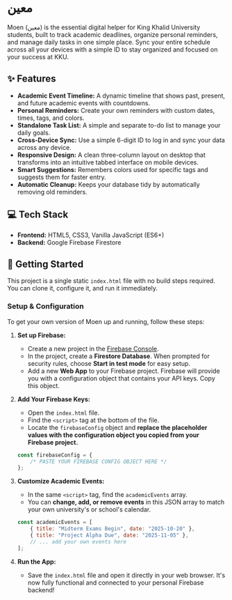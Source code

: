 # معين
Moen (معين) is the essential digital helper for King Khalid University students, built to track academic deadlines, organize personal reminders, and manage daily tasks in one simple place. Sync your entire schedule across all your devices with a simple ID to stay organized and focused on your success at KKU.

## ✨ Features

  * **Academic Event Timeline:** A dynamic timeline that shows past, present, and future academic events with countdowns.
  * **Personal Reminders:** Create your own reminders with custom dates, times, tags, and colors.
  * **Standalone Task List:** A simple and separate to-do list to manage your daily goals.
  * **Cross-Device Sync:** Use a simple 6-digit ID to log in and sync your data across any device.
  * **Responsive Design:** A clean three-column layout on desktop that transforms into an intuitive tabbed interface on mobile devices.
  * **Smart Suggestions:** Remembers colors used for specific tags and suggests them for faster entry.
  * **Automatic Cleanup:** Keeps your database tidy by automatically removing old reminders.

## 💻 Tech Stack

  * **Frontend:** HTML5, CSS3, Vanilla JavaScript (ES6+)
  * **Backend:** Google Firebase Firestore

## 🚀 Getting Started

This project is a single static `index.html` file with no build steps required. You can clone it, configure it, and run it immediately.

### Setup & Configuration

To get your own version of Moen up and running, follow these steps:

1.  **Set up Firebase:**

      * Create a new project in the [Firebase Console](https://console.firebase.google.com/).
      * In the project, create a **Firestore Database**. When prompted for security rules, choose **Start in test mode** for easy setup.
      * Add a new **Web App** to your Firebase project. Firebase will provide you with a configuration object that contains your API keys. Copy this object.

2.  **Add Your Firebase Keys:**

      * Open the `index.html` file.
      * Find the `<script>` tag at the bottom of the file.
      * Locate the `firebaseConfig` object and **replace the placeholder values with the configuration object you copied from your Firebase project.**

    <!-- end list -->

    ```javascript
    const firebaseConfig = { 
        /* PASTE YOUR FIREBASE CONFIG OBJECT HERE */ 
    };
    ```

3.  **Customize Academic Events:**

      * In the same `<script>` tag, find the `academicEvents` array.
      * You can **change, add, or remove events** in this JSON array to match your own university's or school's calendar.

    <!-- end list -->

    ```javascript
    const academicEvents = [ 
        { title: "Midterm Exams Begin", date: "2025-10-20" }, 
        { title: "Project Alpha Due", date: "2025-11-05" }, 
        // ... add your own events here
    ];
    ```

4.  **Run the App:**

      * Save the `index.html` file and open it directly in your web browser. It's now fully functional and connected to your personal Firebase backend\!
